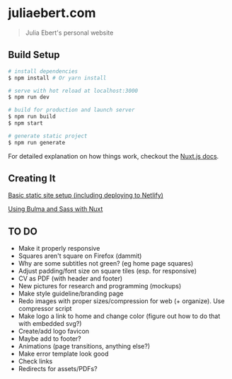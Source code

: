 # juliaebert.com

> Julia Ebert's personal website

## Build Setup

``` bash
# install dependencies
$ npm install # Or yarn install

# serve with hot reload at localhost:3000
$ npm run dev

# build for production and launch server
$ npm run build
$ npm start

# generate static project
$ npm run generate
```

For detailed explanation on how things work, checkout the [Nuxt.js docs](https://github.com/nuxt/nuxt.js).

## Creating It

[Basic static site
setup (including deploying to Netlify)](https://scotch.io/tutorials/build-a-server-side-rendered-vue-app-with-nuxtjs)

[Using Bulma and Sass with Nuxt](https://medium.com/@mlars84/nuxt-bulma-sass-for-beginners-426aba0153ba)

## TO DO

- Make it properly responsive
- Squares aren't square on Firefox (dammit)
- Why are some subtitles not green? (eg home page squares)
- Adjust padding/font size on square tiles (esp. for responsive)
- CV as PDF (with header and footer)
- New pictures for research and programming (mockups)
- Make style guideline/branding page
- Redo images with proper sizes/compression for web (+ organize). Use compressor script
- Make logo a link to home and change color (figure out how to do that with embedded svg?)
- Create/add logo favicon
- Maybe add to footer?
- Animations (page transitions, anything else?)
- Make error template look good
- Check links
- Redirects for assets/PDFs?